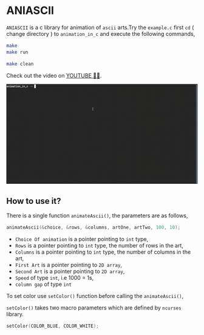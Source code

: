 # ANIASCII

`ANIASCII` is a c library for animation of `ascii` arts.Try the `example.c` first `cd` ( change directory ) to `animation_in_c` and execute the following commands,

```bash
make
make run
```

```bash
make clean
```

Check out the video on [YOUTUBE 🔗🔗](https://www.youtube.com/watch?v=VaIm3Gz-rxA).

![animation in c](/assets/animation_in_c.gif)

## How to use it?

There is a single function `animateAscii()`, the parameters are as follows,

```c
animateAscii(&choice, &rows, &columns, artOne, artTwo, 100, 10);
```

- `Choice Of animation` is a pointer pointing to `int` type,
- `Rows` is a pointer pointing to `int` type, the number of rows in the art,
- `Columns` is a pointer pointing to `int` type, the number of columns in the art,
- `First Art` is a pointer pointing to `2D array`,
- `Second Art` is a pointer pointing to `2D array`,
- `Speed` of type `int`, i.e 1000 = 1s,
- `column gap` of type `int`

To set color use `setColor()` function before calling the `animateAscii()`,

`setColor()` takes two macro parameters which are defined by `ncurses` library.

```c
setColor(COLOR_BLUE, COLOR_WHITE);
```
